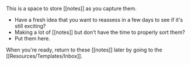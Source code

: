 This is a space to store [[notes]] as you capture them.

- Have a fresh idea that you want to reassess in a few days to see if it's still exciting? 
- Making a lot of [[notes]] but don't have the time to properly sort them? 
- Put them here.

When you're ready, return to these [[notes]] later by going to the [[Resources/Templates/Inbox]]. 